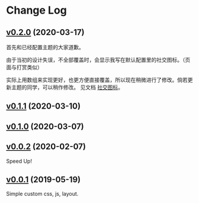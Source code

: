 # Change Log

## [v0.2.0](https://github.com/YunYouJun/hexo-theme-yun/tree/v0.0.2) (2020-03-17)

首先和已经配置主题的大家道歉。

由于当初的设计失误，不全部覆盖时，会显示我写在默认配置里的社交图标。（页面与打赏类似）

实际上用数组来实现更好，也更方便直接覆盖，所以现在稍微进行了修改。倘若更新主题的同学，可以稍作修改。
见文档 [社交图标](https://yun.yunyoujun.cn/guide/config.html#%E7%A4%BE%E4%BA%A4%E5%9B%BE%E6%A0%87)。

## [v0.1.1](https://github.com/YunYouJun/hexo-theme-yun/tree/v0.1.1) (2020-03-10)

## [v0.1.0](https://github.com/YunYouJun/hexo-theme-yun/tree/v0.1.0) (2020-03-07)

## [v0.0.2](https://github.com/YunYouJun/hexo-theme-yun/tree/v0.0.2) (2020-02-07)

Speed Up!

## [v0.0.1](https://github.com/YunYouJun/hexo-theme-yun/tree/v0.0.1) (2019-05-19)

Simple custom css, js, layout.
